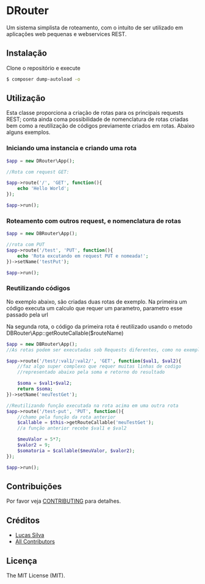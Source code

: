 # DRouter

Um sistema simplista de roteamento, com o intuito de ser utilizado em aplicações
web pequenas e webservices REST.

## Instalação

Clone o repositório e execute

``` bash
$ composer dump-autoload -o
```

## Utilização

<p>Esta classe proporciona a criação de rotas para os principais requests REST;
conta ainda coma possibilidade de nomenclatura de rotas criadas bem como a 
reutilização de códigos previamente criados em rotas.
Abaixo alguns exemplos.</p>

<h3>Iniciando uma instancia e criando uma rota</h3>

``` php
$app = new DRouter\App();

//Rota com request GET:

$app->route('/', 'GET', function(){
    echo 'Hello World';
});

$app->run();
```
<h3>Roteamento com outros request, e nomenclatura de rotas</h3>

``` php
$app = new DBRouter\App();

//rota com PUT
$app->route('/test', 'PUT', function(){
    echo 'Rota excutando em request PUT e nomeada!';
})->setName('testPut');

$app->run();
```

<h3>Reutilizando códigos</h3>
<p>No exemplo abaixo, são criadas duas rotas de exemplo. Na primeira um código
executa um calculo que requer um parametro, parametro esse passado pela url</p>

<p>Na segunda rota, o código da primeira rota é reutilizado usando o metodo DBRouter\App::getRouteCallable($routeName)</p>

``` php
$app = new DBRouter\App();
//As rotas podem ser executadas sob Requests diferentes, como no exemplo abaixo:

$app->route('/test/:val1/:val2/', 'GET', function($val1, $val2){
    //faz algo super complexo que requer muitas linhas de codigo
    //representado abaixo pela soma e retorno do resultado

    $soma = $val1+$val2;
    return $soma;
})->setName('meuTestGet');

//Reutilizando função executada na rota acima em uma outra rota
$app->route('/test-put', 'PUT', function(){
    //chamo pela função da rota anterior
    $callable = $this->getRouteCallable('meuTestGet');
    //a função anterior recebe $val1 e $val2

    $meuValor = 5*7;
    $valor2 = 9;
    $somatoria = $callable($meuValor, $valor2);
});

$app->run();
```

## Contribuições

Por favor veja [CONTRIBUTING](CONTRIBUTING.md) para detalhes.

## Créditos

- [Lucas Silva](https://github.com/lukasdev)
- [All Contributors](https://github.com/lukasdev/DRouter/contributors)

## Licença

The MIT License (MIT).
